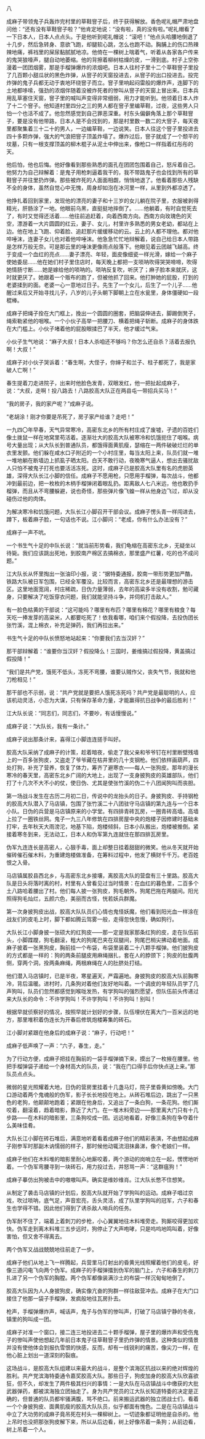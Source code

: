 八

成麻子带领鬼子兵轰炸完村里的草鞋窨子后，终于获得解放。香色呢礼帽严肃地盘问他：“还有没有草鞋窨子啦？”他肯定地说：“没有啦，真的没有啦。”呢礼帽看了一下日本人，日本人点点头。于是他听到呢礼帽说：“滚吧！”他点头哈腰地倒退了十几步，然后急转身、意欲飞跑，却腿软心跳，怎么也跑不动。胸脯上的伤口热辣辣地痛，裤裆里的屎尿黏腻腻地凉。他倚在一棵树上喘着气，听着从各家各户传来的鬼哭狼嚎声，腿自动地萎缩。他的背擦着柳树枯燥的皮，一滑到底。村子上空弥漫着一团团烟雾，那是手榴弹爆炸的浓烟吧。日本人往村子里十二个草鞋窨子里投了几百颗小甜瓜状的黑色炸弹，从窨子的天窗投进去，从窨子的出口投进去。投完炸弹的鬼子兵都无动于衷地环绕窨子而立。窨子里响起闷雷般的爆炸声，连脚下的土地都哆嗦，强劲的浓烟伴随着没被炸死者的惨叫从窨子的天窗上冒出来。日本兵用乱草塞住天窗，窨子里的喊叫声变得非常细弱，用力才能听到。他领着日本人炸了十二个窨子。他知道村里四分之三的男人都在窨子里编草鞋，过夜，这些男人只怕一个也活不成了。他忽然感觉到自己罪恶深重。村东头偏僻角落上那个草鞋窨子，要是没有他带路，日本人是不会找到的，那是村里数一数二的大窨子，每天夜里都聚集着三十二十的男人，一边编草鞋，一边说笑。日本人往这个窨子里投进去四十多颗炸弹，强大的气浪把窨子顶盖炸塌了。爆炸过后，窨子就成了一个颓平的坟墓，只有一根支撑顶盖的柳木棍子从泥土中伸出来，像枪口一样指着红彤彤的天。

他后怕，他也后悔。他好像看到那些熟悉的面孔在团团包围着自己，怒斥着自己。他努力为自己辩解着：是鬼子用枪刺逼着我干的，我不带路鬼子也会找到所有的草鞋窨子并往里扔炸弹。那些被炸死的人面面相觑，悄悄地退了。他看着那些人残缺不全的身体，虽然自觉心中无愧，周身却如泡在冰河里一样，从里到外都凉透了。

他挣扎着回到家里，发现他的漂亮的妻子和十三岁的女儿躺在院子里，衣服被剥得精光，肝肠涂了一地。他眼前乌黑，直挺挺地摔倒了。……他躺着，有时自觉死去了，有时又觉得还活着……他往前追赶着，向着西南方向。西南方向玫瑰色的天空，漂游着一大片圆圆的红云，妻子、女儿，村里许多熟悉的男女老幼，都站在上边。他在地上飞跑、仰着脸、追赶那片缓缓移动的云。云上的人都不理他。都对他啐唾沫，连妻子女儿也对着他啐唾沫。他急急忙忙地辩解着，说自己给日本人带路是怎样万般无奈。可是那云里的唾沫更像雨点般落下。他眼见着云团越飞越高。终于变成一个血红的亮点……妻子漂亮、年轻，面皮像细瓷一样光滑，嫁给一个麻子使她委屈……他在她们村子里住店时，每天晚上都把一支唢呐吹得哭哭啼啼，吹得她情肠寸断……她是嫁给他的唢呐的。唢呐反复吹，听厌了；麻子脸本来就厌，这时就更厌了。她跟着一个贩布的跑了，但被他抓了回来。他打肿她的屁股，打到的老婆揉到的面。老婆一心一意地过日子。先生了一个女儿，后生了一个儿子……他醒过来后又开始寻找儿子，八岁的儿子头朝下脚朝上立在水瓮里，身体僵硬如一段棍棒。

成麻子把绳子拴在大门框上，挽出一个圆圆的圈套，把脑袋伸进去，脚踢倒凳子，绳索勒紧他的咽喉。一个小伙子高举一把腰刀、横着把绳子斩断。成麻子的身体跌在大门槛上。小伙子堵着他的屁股眼揉巴了半天，他才缓过气来。

小伙子生气地说：“麻子大叔！日本人杀咱还不够吗？你怎么还自杀？活着去报仇啊！大叔！”

成麻子对小伙子哭诉着：“春生啊，大侄子，你婶子和兰子、柱子都死了，我是家破人亡啊！”

春生提着刀走进院子，出来时他脸色发青，双眼发红，他一把扯起成麻子，说：“大叔，走啊！投八路去！八路胶高大队正在两县屯一带招兵买马！”

“我的房子，我的家产呢？”成麻子说。

“老胡涂！刚才你要是吊死了，房子家产给谁？走吧！”

一九四〇年早春，天气异常寒冷，高密东北乡的所有村庄成了废墟，孑遗的百姓们像土拨鼠一样在地窝里苟活着。逐渐壮大的胶高大队被寒冷和饥饿扼住了咽喉。病号大量出现；从大队长到普通队员，都饿得面黄肌瘦，瑟缩在一两件破破烂烂的单衣里发颤。他们躲在咸水口子附近的一个小村庄里，每当太阳上来，队员们就一堆一堆地躺在断墙边上抓虱子晒太阳。白天不敢行动，夜晚寒气逼人，想出去骚扰敌人只怕不被鬼子打死也要活活冻死。这时，成麻子已是胶高大队里有名的虎胆英雄，深得大队长江小脚的信任。成麻子不愿用枪，只愿用手榴弹，每次战斗，他都冲到最前边，把一枚枚的木柄手榴弹闭着眼乱扔。距离敌人七八米远，他也敢扔手榴弹，而且从不弯腰躲避，说也奇怪，那些弹片像飞蝗一样从他身边飞过，却从没碰伤过他的肉体。

为解决寒冷和饥饿问题，大队长江小脚召开干部会议。成麻子愣头青一样闯进去，蹲下，板着麻子脸，一句话也不说。江小脚问：“老成，你有什么办法没有？”

成麻子一声不吭。

一个书生气十足的中队长说：“就当前形势看，我们龟缩在高密东北乡，无疑坐以待毙。我们应该跳出死地，到胶南产棉区去搞棉衣，那里盛产红薯，吃的也不成问题。”

江大队长从怀里掏出一张油印小报，说：“据特委通报，胶南一带形势更加严酷，铁路大队被日军包围，已经全军覆没。比较而言，高密东北乡还是最理想的游击区。这里地面宽阔，村庄稀疏，日伪力量薄弱，去年的高粱多半没有收割，勉可藏身，只要解决了吃饭穿衣问题，我们就能坚持斗争，并伺机打击敌人。”

有一脸色枯黄的干部说：“这可能吗？哪里有布匹？哪里有棉花？哪里有粮食？每天吃一捧发芽的高粱米，人都要吃死了！依我看哪，咱们来个假投降，去投伪团长张竹溪，混上棉衣，补充足弹药，我们再拉出来。”

书生气十足的中队长愤怒地站起来：“你要我们去当汉奸？”

那干部辩解着：“谁要你当汉奸？假投降么！三国时，姜维搞过假投降，黄盖搞过假投降！”

“我们是共产党，饿死不低头，冻死不弯腰，谁要认贼作父，丧失气节，我就和他刀枪相见！”

那干部也不示弱，说：“共产党就是要把人饿死冻死吗？共产党是最聪明的人，应该机动灵活，小忍为大谋，只有保存革命力量，才能赢得抗日战争的最后胜利！”

江大队长说：“同志们，同志们，不要吵，有话慢慢说。”

成麻子说：“大队长，我有一条计。”

成麻子说出那条计来，喜得江小脚连连搓手叫好。

胶高大队采纳了成麻子的计策，趁着暗夜，偷走了我父亲和爷爷钉在村里断壁残墙上的一百多张狗皮，又盗走了爷爷藏在枯井里的几十支钢枪。他们依样画葫芦，四处打狗，补充了营养，恢复了体力，筹齐了避寒衣——每人一张狗皮。那年的漫长寒冷的春天里，高密东北乡广阔的大地上，出现了一支身披狗皮的英雄部队，他们打了十几次不大不小的仗，使日伪、尤其是使张竹溪的伪二十八团闻狗叫而丧胆。

第一场战斗发生在古历二月初二日，传说中的龙抬头的日子。身披狗皮、手持钢枪的胶高大队潜入了马店镇，包围了张竹溪二十八团驻守马店镇的第九连与一个日本小队。日伪的兵营是马店镇原来的小学堂。有四排青砖瓦房，一圈青砖高墙。高墙上拉了一圈铁丝网。鬼子一九三八年修筑在四排房屋中央的炮楼子因修建时基础未打牢，去年秋天大雨滂沱，地基下陷，炮楼倾斜，日本小队搬出，炮楼被推倒。紧接着寒冬到来，无法动工，日本人和伪军第九连就住在那四排瓦房里。

伪军九连连长是高密人，心狠手毒，面上却整日挂着甜甜的微笑。他从冬天就开始催砖催石催木料，为重建炮楼做准备，在筹料过程中，他发了横财千千万。老百姓恨之入骨。

马店镇属胶县西北乡，与高密东北乡接壤，离胶高大队的营盘有三十里路。胶高大队是日头将落时离的村，村里有人曾看见过当时情景：在血红的暮色里，二百多个土八路哈着腰出了村。他们每人披一张狗皮，狗毛朝外，狗尾巴拖在两腿间。阳光照得狗毛灿烂，五颜六色，美丽而古怪，恍若妖兵群魔。

第一次身披狗皮出战，胶高大队队员们心情也鬼怪妖魔，他们看到阳光血一样涂在战友们的皮毛上时，脚下都如腾云驾雾一般，走得忽快忽慢，确如狗行。

大队长江小脚身披一张硕大的红狗皮——那一定是我家那条红狗的皮，走在队伍前头，小脚蹀躞，狗毛翻滚，粗大的狗尾巴夹在双腿间，狗尾巴梢尖拂动着地面。成麻子披着一张黑狗皮，胸前挂一个布袋，布袋里装着二十八颗手榴弹。他们披狗皮的方式都是一样的：狗的两条前腿皮用麻绳捆扎，套在人的脖颈下；狗皮的肚腹两侧，穿两个洞，拴两条麻绳，两根麻绳在人的肚脐处打结。

他们潜入马店镇时，已是半夜，寒星遍天，严霜遍地。身披狗皮的胶高大队前胸寒冷，背后温暖。进村时，几条狗对着他们友好地叫着。一个调皮的年轻队员学了几声狗叫，队员们忽然都感觉到喉咙发热，有学狗叫的强烈愿望，但队伍前头传递过来大队长的命令：不许学狗叫！不许学狗叫！不许狗叫！别叫！

根据早就侦察好的情况，按照早就计划好的步骤，队伍埋伏在离大门一百米远的地方，那里堆积着伪连长为开春后修筑炮楼筹集的砖石。

江小脚对紧跟在他身后的成麻子说：“麻子，行动吧！”

成麻子低声唤了一声：“六子，春生，走。”

为了行动方便，成麻子把挂在胸前的一袋手榴弹摘下来，摸出了一枚掖在腰里。他把手榴弹袋子递给一个身材高大的队员，说：“我在门口得手后你快点送上来。”那队员点点头。

微弱的星光照耀着大地，日伪的营房里挂着十几盏马灯，院子里昏黄如傍晚。大门口游动着两个鬼魂般的伪军，影子长长地投在地上。从砖石堆后边，跳出了一只黑色的老狗，他颠颠地跑着；紧跟在他身后，又追出了一条白狗，一条花狗。他们厮咬着，翻滚着，趋着暗影，靠近了大门。在一堆木料旁边——那里离大门只有十几步路——在木料的暗影里，三条狗咬成一团。远远地看着，好像三条狗在争夺着什么美味佳肴。

大队长江小脚在砖石堆后，满意地听着看着成麻子他们的精彩表演，不由想起成麻子刚参军时那副木讷懦弱的样子，那时候他动辄流泪抹鼻涕，像个老娘们一样。

成麻子他们在木料堆的暗影里耐心地厮咬着，两个游动的岗哨立在一起，愣愣地听着。一个伪军弯腰寻到一块砖石，用力投过去，并怒骂一声：“这群瘟狗！”

成麻子摹仿出狗被击中的嗷嗷叫声。确实是维妙维肖。江大队长憋不住想笑。

从制定了袭击马店镇的计划后，胶高大队就开始了学狗叫的运动。成麻子唱过京戏，吹过唢呐，底气足，声音宏亮，舌头灵活，成了队里学狗叫的冠军，六子和春生也学得不错。因此他们得到了诱杀敌人哨兵的任务。

伪军耐不住了，端着上着刺刀的步枪，小心翼翼地往木料堆旁走。狗厮咬得更加欢快。伪军走到离木料堆三五步远时，狗停止了大声咆哮，只是呜呜地鸣叫着，好像害怕，但又舍不得离去。

两个伪军又战战兢兢地往前走了一步。

成麻子他们从地上飞一样腾起，兵营里马灯射出的昏黄光线照耀着他们的皮毛，好像三道闪电飞向两个伪军。成麻子的手榴弹擂到伪军的脑门上，六子和春生的刺刀扎进了另一个伪军的胸膛。两个伪军都像装满沙土的布袋一样沉甸甸地倒了。

胶高大队因为人人身披狗皮，确实像亢奋的狗群一样往敌营冲去。成麻子在大门口接住了他那一袋子手榴弹，发疯般地往瓦房扑去。

枪声，手榴弹爆炸声，喊话声，鬼子与伪军的惨叫声，打破了马店镇宁静的冬夜，镇里的狗叫成一团。

成麻子对准一个窗口，接二连三地投进去二十颗手榴弹，屋子里的爆炸声和受伤鬼子的惨叫声使他想起几年前日本鬼子往草鞋窨子里扔炸弹的情景。这种类似的情景并没有使他体会到报仇雪恨的快感，反而，却有一线锐利的痛苦，像尖刀一样，在他心脏上划出一道深刻的裂痕。

这场战斗，是胶高大队组建以来最大的战斗，是整个滨海区抗战以来的绝对辉煌的胜利。共产党滨海特委通令嘉奖胶高大队。那些日子，狗皮加身的胶高大队欣喜欲狂，但不久，却发生了两件极其扫兴的事情：一是大队在马店镇战斗中缴获的大批武器弹药，都被滨海独立团抽走了。身为共产党员的江大队长知道特委的决定是正确的，但普通的队员都牢骚满腹，骂不绝口。前来搬运武器的独立团战士们，看着一个个身披狗皮、面黄肌瘦的胶高大队队员，似乎都面有愧色。二是在马店镇战斗中立了大功劳的成麻子竟吊死在村头一棵柳树上。一切迹象都证明他是自杀的。他上吊时也没把那张狗皮解下来，所以从后边看，树上好像吊着一条狗；从前边看，树上吊着一个人。